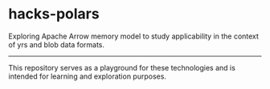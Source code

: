 # hacks-polars
Exploring Apache Arrow memory model to study applicability in the context of yrs and blob data formats.

---
This repository serves as a playground for these technologies and is intended for learning and exploration purposes.
